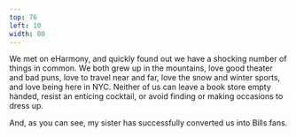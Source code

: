 ```yaml
---
top: 76
left: 10
width: 80
---
```

We met on eHarmony,
and quickly found out we have a shocking number of things in common.
We both grew up in the mountains,
love good theater and bad puns,
love to travel near and far,
love the snow and winter sports,
and love being here in NYC.
Neither of us can leave a book store empty handed,
resist an enticing cocktail,
or avoid finding or making occasions to dress up.

<span class="voice--tom">
And, as you can see, my sister has successfully converted us into Bills fans.
</span>